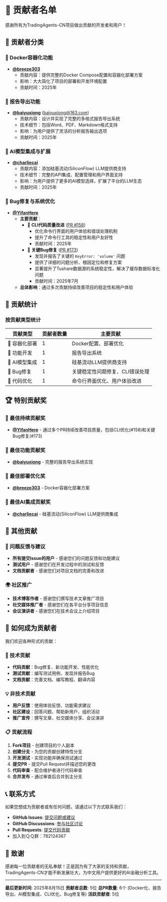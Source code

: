 # 🤝 贡献者名单

感谢所有为TradingAgents-CN项目做出贡献的开发者和用户！

## 🌟 贡献者分类

### 🐳 Docker容器化功能

- **[@breeze303](https://github.com/breeze303)**
  - 贡献内容：提供完整的Docker Compose配置和容器化部署方案
  - 影响：大大简化了项目的部署和开发环境配置
  - 贡献时间：2025年

### 📄 报告导出功能

- **[@baiyuxiong](https://github.com/baiyuxiong)** (baiyuxiong@163.com)
  - 贡献内容：设计并实现了完整的多格式报告导出系统
  - 技术细节：包括Word、PDF、Markdown格式支持
  - 影响：为用户提供了灵活的分析报告输出选项
  - 贡献时间：2025年

### 🤖 AI模型集成与扩展

- **[@charliecai](https://github.com/charliecai)**
  - 贡献内容：添加硅基流动(SiliconFlow) LLM提供商支持
  - 技术细节：完整的API集成、配置管理和用户界面支持
  - 影响：为用户提供了更多的AI模型选择，扩展了平台的LLM生态
  - 贡献时间：2025年

### 🐛 Bug修复与系统优化

- **[@YifanHere](https://github.com/YifanHere)**
  - **主要贡献**：
    - 🔧 **CLI代码质量改进** ([PR #158](https://github.com/hsliuping/TradingAgents-CN/pull/158))
      - 优化命令行界面的用户体验和错误处理机制
      - 提升了命令行工具的稳定性和用户友好性
      - 贡献时间：2025年
    - 🐛 **关键Bug修复** ([PR #173](https://github.com/hsliuping/TradingAgents-CN/pull/173))
      - 发现并报告了关键的 `KeyError: 'volume'` 问题
      - 提供了详细的问题分析、根因定位和修复方案
      - 显著提升了Tushare数据源的系统稳定性，解决了缓存数据标准化问题
      - 贡献时间：2025年7月
  - **总体影响**：通过多次贡献持续改善项目的稳定性和用户体验

## 🎯 贡献统计

### 按贡献类型统计


| 贡献类型      | 贡献者数量 | 主要贡献                        |
| ------------- | ---------- | ------------------------------- |
| 🐳 容器化部署 | 1          | Docker配置、部署优化            |
| 📄 功能开发   | 1          | 报告导出系统                    |
| 🤖 AI模型集成 | 1          | 硅基流动LLM提供商支持           |
| 🐛 Bug修复    | 1          | 关键稳定性问题修复、CLI错误处理 |
| 🔧 代码优化   | 1          | 命令行界面优化、用户体验改进    |

### 

## 🏆 特别贡献奖

### 🥇 最佳持续贡献奖

- **[@YifanHere](https://github.com/YifanHere)** - 通过多个PR持续改善项目质量，包括CLI优化(#158)和关键Bug修复(#173)

### 🥈 最佳功能贡献奖

- **[@baiyuxiong](https://github.com/baiyuxiong)** - 完整的报告导出系统实现

### 🥉 最佳部署优化奖

- **[@breeze303](https://github.com/breeze303)** - Docker容器化部署方案

### 🏅 最佳AI集成贡献奖

- **[@charliecai](https://github.com/charliecai)** - 硅基流动(SiliconFlow) LLM提供商集成

## 🌟 其他贡献

### 📝 问题反馈与建议

- **所有提交Issue的用户** - 感谢您们的问题反馈和功能建议
- **测试用户** - 感谢您们在开发过程中的测试和反馈
- **文档贡献者** - 感谢您们对项目文档的完善和改进

### 🌍 社区推广

- **技术博客作者** - 感谢您们撰写技术文章推广项目
- **社交媒体推广者** - 感谢您们在各平台分享项目信息
- **会议演讲者** - 感谢您们在技术会议上介绍项目

## 🤝 如何成为贡献者

我们欢迎各种形式的贡献：

### 🔧 技术贡献

- **代码贡献**：Bug修复、新功能开发、性能优化
- **测试贡献**：编写测试用例、发现并报告Bug
- **文档贡献**：完善文档、编写教程、翻译内容

### 💡 非技术贡献

- **用户反馈**：使用体验反馈、功能需求建议
- **社区建设**：回答问题、帮助新用户、组织活动
- **推广宣传**：撰写文章、社交媒体分享、会议演讲

### 📋 贡献流程

1. **Fork项目** - 创建项目的个人副本
2. **创建分支** - 为您的贡献创建特性分支
3. **开发测试** - 实现功能并确保测试通过
4. **提交PR** - 提交Pull Request并描述您的更改
5. **代码审查** - 配合维护者进行代码审查
6. **合并发布** - 通过审查后合并到主分支

## 📞 联系方式

如果您想成为贡献者或有任何问题，请通过以下方式联系我们：

- **GitHub Issues**: [提交问题或建议](https://github.com/hsliuping/TradingAgents-CN/issues)
- **GitHub Discussions**: [参与社区讨论](https://github.com/hsliuping/TradingAgents-CN/discussions)
- **Pull Requests**: [提交代码贡献](https://github.com/hsliuping/TradingAgents-CN/pulls)
- 加入到ＱＱ群：782124367

## 🙏 致谢

感谢每一位贡献者的无私奉献！正是因为有了大家的支持和贡献，TradingAgents-CN才能不断发展壮大，为中文用户提供更好的AI金融分析工具。

---

**最后更新时间**: 2025年8月15日
**贡献者总数**: 5位
**总PR数量**: 6个 (Docker化、报告导出、AI模型集成、CLI优化、Bug修复等)
**活跃贡献者**: 5位
